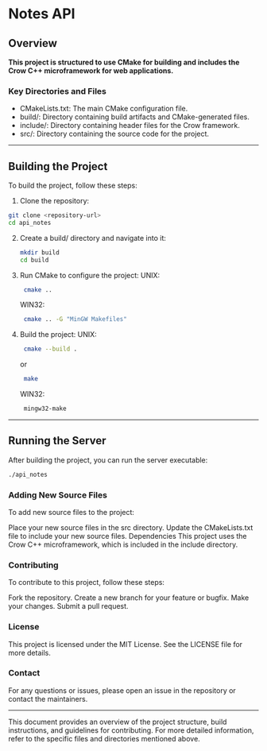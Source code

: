 # Notes API

## Overview

**This project is structured to use CMake for building and includes the Crow C++ microframework for web applications.**

### Key Directories and Files

- CMakeLists.txt: The main CMake configuration file.
- build/: Directory containing build artifacts and CMake-generated files.
- include/: Directory containing header files for the Crow framework.
- src/: Directory containing the source code for the project.

---

## Building the Project

To build the project, follow these steps:

1. Clone the repository:

```sh
git clone <repository-url>
cd api_notes
```

2. Create a build/ directory and navigate into it:

   ```sh
   mkdir build
   cd build
   ```

3. Run CMake to configure the project:
   UNIX:
   ```sh
    cmake ..
   ```
   WIN32:
   ```sh
    cmake .. -G "MinGW Makefiles"
   ```

4. Build the project:
   UNIX:
   ```sh
    cmake --build .
   ```
   or
   ```sh
    make
   ```
   WIN32:
   ```sh
    mingw32-make
   ```

---

## Running the Server

After building the project, you can run the server executable:

```sh
./api_notes
```

### Adding New Source Files

To add new source files to the project:

Place your new source files in the src directory.
Update the CMakeLists.txt file to include your new source files.
Dependencies
This project uses the Crow C++ microframework, which is included in the include directory.

### Contributing

To contribute to this project, follow these steps:

Fork the repository.
Create a new branch for your feature or bugfix.
Make your changes.
Submit a pull request.

### License

This project is licensed under the MIT License. See the LICENSE file for more details.

### Contact

For any questions or issues, please open an issue in the repository or contact the maintainers.

---

This document provides an overview of the project structure, build instructions, and guidelines for contributing. For more detailed information, refer to the specific files and directories mentioned above.
